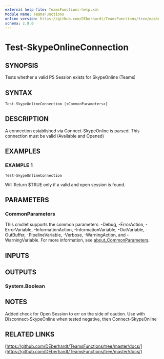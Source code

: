 ```yaml
---
external help file: TeamsFunctions-help.xml
Module Name: TeamsFunctions
online version: https://github.com/DEberhardt/TeamsFunctions/tree/master/docs/
schema: 2.0.0
---
```


# Test-SkypeOnlineConnection

## SYNOPSIS
Tests whether a valid PS Session exists for SkypeOnline (Teams)

## SYNTAX

```
Test-SkypeOnlineConnection [<CommonParameters>]
```

## DESCRIPTION
A connection established via Connect-SkypeOnline is parsed.
This connection must be valid (Available and Opened)

## EXAMPLES

### EXAMPLE 1
```
Test-SkypeOnlineConnection
```

Will Return $TRUE only if a valid and open session is found.

## PARAMETERS

### CommonParameters
This cmdlet supports the common parameters: -Debug, -ErrorAction, -ErrorVariable, -InformationAction, -InformationVariable, -OutVariable, -OutBuffer, -PipelineVariable, -Verbose, -WarningAction, and -WarningVariable. For more information, see [about_CommonParameters](http://go.microsoft.com/fwlink/?LinkID=113216).

## INPUTS

## OUTPUTS

### System.Boolean
## NOTES
Added check for Open Session to err on the side of caution.
Use with Disconnect-SkypeOnline when tested negative, then Connect-SkypeOnline

## RELATED LINKS

[https://github.com/DEberhardt/TeamsFunctions/tree/master/docs/](https://github.com/DEberhardt/TeamsFunctions/tree/master/docs/)

